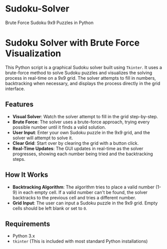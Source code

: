 # Sudoku-Solver
Brute Force Sudoku 9x9 Puzzles in Python
# Sudoku Solver with Brute Force Visualization

This Python script is a graphical Sudoku solver built using `Tkinter`. It uses a brute-force method to solve Sudoku puzzles and visualizes the solving process in real-time on a 9x9 grid. The solver attempts to fill in numbers, backtracking when necessary, and displays the process directly in the grid interface.

## Features

- **Visual Solver**: Watch the solver attempt to fill in the grid step-by-step.
- **Brute Force**: The solver uses a brute-force approach, trying every possible number until it finds a valid solution.
- **User Input**: Enter your own Sudoku puzzle in the 9x9 grid, and the solver will attempt to solve it.
- **Clear Grid**: Start over by clearing the grid with a button click.
- **Real-Time Updates**: The GUI updates in real-time as the solver progresses, showing each number being tried and the backtracking steps.

## How It Works

- **Backtracking Algorithm**: The algorithm tries to place a valid number (1-9) in each empty cell. If a valid number can't be found, the solver backtracks to the previous cell and tries a different number.
- **Grid Input**: The user can input a Sudoku puzzle in the 9x9 grid. Empty cells should be left blank or set to `0`.

## Requirements

- Python 3.x
- `tkinter` (This is included with most standard Python installations)
